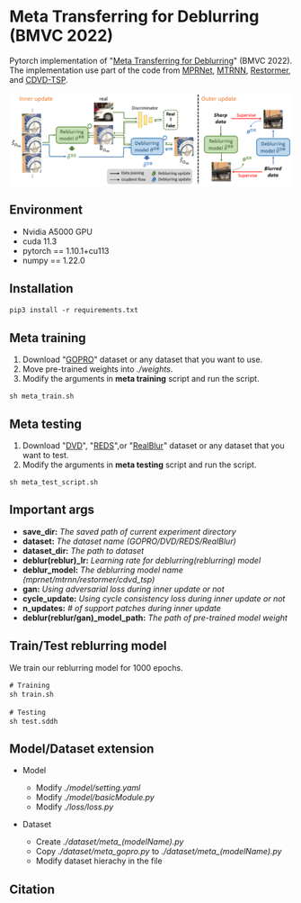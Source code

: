 # Meta Transferring for Deblurring (BMVC 2022)
Pytorch implementation of "[Meta Transferring for Deblurring]()" (BMVC 2022). <br />
The implementation use part of the code from [MPRNet](https://github.com/swz30/MPRNet), [MTRNN](https://github.com/Dong1P/MTRNN), [Restormer](https://github.com/swz30/Restormer), and [CDVD-TSP](https://github.com/csbhr/CDVD-TSP).

<img src="./figure/training_scheme.png" width=800 div align=center />

## Environment
- Nvidia A5000 GPU
- cuda 11.3
- pytorch == 1.10.1+cu113
- numpy == 1.22.0

## Installation
```
pip3 install -r requirements.txt
```

## Meta training
1. Download "[GOPRO](https://seungjunnah.github.io/Datasets/datasets)" dataset or any dataset that you want to use.
2. Move pre-trained weights into *./weights*.
3. Modify the arguments in **meta training** script and run the script.
```
sh meta_train.sh
```

## Meta testing
1. Download "[DVD](https://www.cs.ubc.ca/labs/imager/tr/2017/DeepVideoDeblurring/)", "[REDS](https://seungjunnah.github.io/Datasets/datasets)",or "[RealBlur](http://cg.postech.ac.kr/research/realblur/)" dataset or any dataset that you want to test.
2. Modify the arguments in **meta testing** script and run the script.
```
sh meta_test_script.sh
```

## Important args
- **save_dir:** *The saved path of current experiment directory*
- **dataset:** *The dataset name (GOPRO/DVD/REDS/RealBlur)*
- **dataset_dir:** *The path to dataset*
- **deblur(reblur)_lr:** *Learning rate for deblurring(reblurring) model*
- **deblur_model:** *The deblurring model name (mprnet/mtrnn/restormer/cdvd_tsp)*
- **gan:** *Using adversarial loss during inner update or not*
- **cycle_update:** *Using cycle consistency loss during inner update or not*
- **n_updates:** *# of support patches during inner update*
- **deblur(reblur/gan)_model_path:** *The path of pre-trained model weight*


## Train/Test reblurring model
We train our reblurring model for 1000 epochs.
```
# Training
sh train.sh

# Testing
sh test.sddh
```

<!---
## Settings
|            | MPRNet | MTRNN | Restormer | CDVD-TSP|
|  -:-       |  -:-   |  -:-  |   -:-     |   -:-   |
|     DVD    |  |  |  |  |
|    REDS    |  |  |  |  |
| RealBlur_J |  |  |  |  |

-->

## Model/Dataset extension
- Model
    - Modify *./model/setting.yaml*
    - Modify *./model/basicModule.py*
    - Modify *./loss/loss.py*

- Dataset
    - Create *./dataset/meta_(modelName).py*
    - Copy *./dataset/meta_gopro.py* to *./dataset/meta_(modelName).py*
    - Modify dataset hierachy in the file

## Citation
